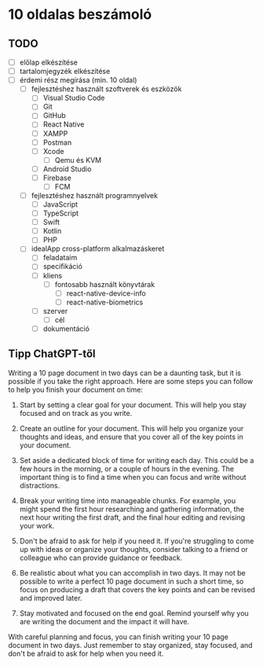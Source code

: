 # 10 oldalas beszámoló

## TODO

- [ ] előlap elkészítése
- [ ] tartalomjegyzék elkészítése
- [ ] érdemi rész megírása (min. 10 oldal)
  - [ ] fejlesztéshez használt szoftverek és eszközök
    - [ ] Visual Studio Code
    - [ ] Git
    - [ ] GitHub
    - [ ] React Native
    - [ ] XAMPP
    - [ ] Postman
    - [ ] Xcode
      - [ ] Qemu és KVM
    - [ ] Android Studio
    - [ ] Firebase
      - [ ] FCM
  - [ ] fejlesztéshez használt programnyelvek
    - [ ] JavaScript
    - [ ] TypeScript
    - [ ] Swift
    - [ ] Kotlin
    - [ ] PHP
  - [ ] idealApp cross-platform alkalmazáskeret
    - [ ] feladataim
    - [ ] specifikáció
    - [ ] kliens
      - [ ] fontosabb használt könyvtárak
        - [ ] react-native-device-info
        - [ ] react-native-biometrics
    - [ ] szerver
      - [ ] cél
    - [ ] dokumentáció

## Tipp ChatGPT-től

Writing a 10 page document in two days can be a daunting task, but it is possible if you take the right approach. Here are some steps you can follow to help you finish your document on time:

1. Start by setting a clear goal for your document. This will help you stay focused and on track as you write.

2. Create an outline for your document. This will help you organize your thoughts and ideas, and ensure that you cover all of the key points in your document.

3. Set aside a dedicated block of time for writing each day. This could be a few hours in the morning, or a couple of hours in the evening. The important thing is to find a time when you can focus and write without distractions.

4. Break your writing time into manageable chunks. For example, you might spend the first hour researching and gathering information, the next hour writing the first draft, and the final hour editing and revising your work.

5. Don't be afraid to ask for help if you need it. If you're struggling to come up with ideas or organize your thoughts, consider talking to a friend or colleague who can provide guidance or feedback.

6. Be realistic about what you can accomplish in two days. It may not be possible to write a perfect 10 page document in such a short time, so focus on producing a draft that covers the key points and can be revised and improved later.

7. Stay motivated and focused on the end goal. Remind yourself why you are writing the document and the impact it will have.

With careful planning and focus, you can finish writing your 10 page document in two days. Just remember to stay organized, stay focused, and don't be afraid to ask for help when you need it.
